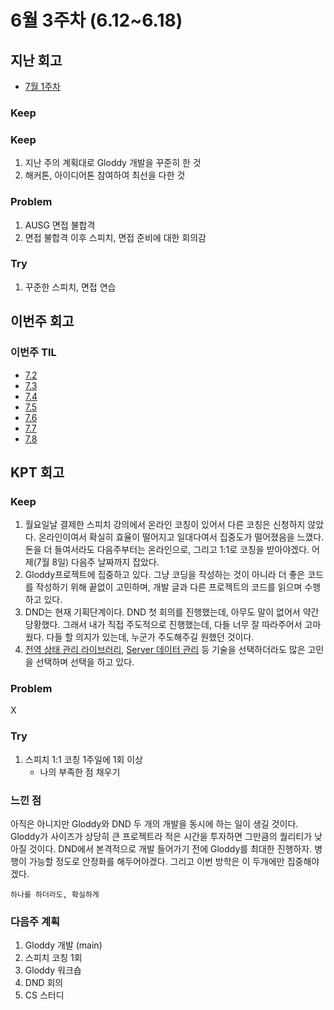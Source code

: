# 6월 3주차 (6.12~6.18)

## 지난 회고

- [7월 1주차](https://github.com/Self-Driven-Development/TIL/blob/main/박규성/회고록/7월%201주차.md)

### Keep

### Keep

1. 지난 주의 계획대로 Gloddy 개발을 꾸준히 한 것
2. 해커톤, 아이디어톤 참여하여 최선을 다한 것

### Problem

1. AUSG 면접 불합격
2. 면접 불합격 이후 스피치, 면접 준비에 대한 회의감

### Try

1. 꾸준한 스피치, 면접 연습

## 이번주 회고

### 이번주 TIL

- [7.2](https://github.com/Self-Driven-Development/TIL/blob/main/박규성/23.07/7.2.md)
- [7.3](https://github.com/Self-Driven-Development/TIL/blob/main/박규성/23.07/7.3.md)
- [7.4](https://github.com/Self-Driven-Development/TIL/blob/main/박규성/23.07/7.4.md)
- [7.5](https://github.com/Self-Driven-Development/TIL/blob/main/박규성/23.07/7.5.md)
- [7.6](https://github.com/Self-Driven-Development/TIL/blob/main/박규성/23.07/7.6.md)
- [7.7](https://github.com/Self-Driven-Development/TIL/blob/main/박규성/23.07/7.7.md)
- [7.8](https://github.com/Self-Driven-Development/TIL/blob/main/박규성/23.07/7.8.md)

## KPT 회고

### Keep
1. 월요일날 결제한 스피치 강의에서 온라인 코칭이 있어서 다른 코칭은 신청하지 않았다. 온라인이여서 확실히 효율이 떨어지고 일대다여서 집중도가 떨어졌음을 느꼈다. 돈을 더 들여서라도 다음주부터는 온라인으로, 그리고 1:1로 코칭을 받아야겠다. 어제(7월 8일) 다음주 날짜까지 잡았다.
2. Gloddy프로젝트에 집중하고 있다. 그냥 코딩을 작성하는 것이 아니라 더 좋은 코드를 작성하기 위해 끝없이 고민하며, 개발 글과 다른 프로젝트의 코드를 읽으며 수행하고 있다. 
3. DND는 현재 기획단계이다. DND 첫 회의를 진행했는데, 아무도 말이 없어서 약간 당황했다. 그래서 내가 직접 주도적으로 진행했는데, 다들 너무 잘 따라주어서 고마웠다. 다들 할 의지가 있는데, 누군가 주도해주길 원했던 것이다. 
4. [전역 상태 관리 라이브러리](https://github.com/gloddy-dev/gloddy-client/discussions/72), [Server 데이터 관리](https://github.com/gloddy-dev/gloddy-client/discussions/73) 등 기술을 선택하더라도 많은 고민을 선택하며 선택을 하고 있다. 

### Problem
X

### Try
1. 스피치 1:1 코칭 1주일에 1회 이상
   - 나의 부족한 점 채우기


### 느낀 점
아직은 아니지만 Gloddy와 DND 두 개의 개발을 동시에 하는 일이 생길 것이다. Gloddy가 사이즈가 상당히 큰 프로젝트라 적은 시간을 투자하면 그만큼의 퀄리티가 낮아질 것이다. DND에서 본격적으로 개발 들어가기 전에 Gloddy를 최대한 진행하자. 병행이 가능할 정도로 안정화를 해두어야겠다. 그리고 이번 방학은 이 두개에만 집중해야겠다.

`하나를 하더라도, 확실하게`

### 다음주 계획
1. Gloddy 개발 (main)
2. 스피치 코칭 1회
3. Gloddy 워크숍
4. DND 회의
5. CS 스터디